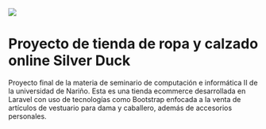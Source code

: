 <img src="https://i.imgur.com/9DZp1Vf.png">
<h1> Proyecto de tienda de ropa y calzado online Silver Duck </h1>
<p> Proyecto final de la materia de seminario de computación e informática II de la universidad de Nariño.
    Esta es una tienda ecommerce desarrollada en Laravel con uso de tecnologías como Bootstrap enfocada a la venta
    de artículos de vestuario para dama y caballero, además de accesorios personales. </p>
